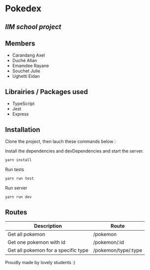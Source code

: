 # Pokedex
## _IIM school project_

## Members

- Carandang Axel
- Duché Allan
- Emamdee Rayane
- Souchet Julie
- Ughetti Eidan

## Librairies / Packages used

- TypeScript
- Jest
- Express

## Installation

Clone the project, then lauch these commands below :

Install the dependencies and devDependencies and start the server.

```sh
yarn install
```

Run tests

```sh
yarn run test
```
Run server

```sh
yarn run dev
```

## Routes

| Description | Route |
| ------ | ------ |
| Get all pokemon |/pokemon|
| Get one pokemon with id |/pokemon/:id |
| Get all pokemon for a specific type |/pokemon/type/:type |

Proudly made by lovely students :)

